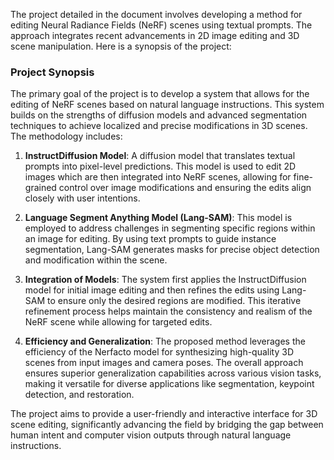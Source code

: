 The project detailed in the document involves developing a method for editing Neural Radiance Fields (NeRF) scenes using textual prompts. The approach integrates recent advancements in 2D image editing and 3D scene manipulation. Here is a synopsis of the project:

### Project Synopsis
The primary goal of the project is to develop a system that allows for the editing of NeRF scenes based on natural language instructions. This system builds on the strengths of diffusion models and advanced segmentation techniques to achieve localized and precise modifications in 3D scenes. The methodology includes:

1. **InstructDiffusion Model**: A diffusion model that translates textual prompts into pixel-level predictions. This model is used to edit 2D images which are then integrated into NeRF scenes, allowing for fine-grained control over image modifications and ensuring the edits align closely with user intentions.

2. **Language Segment Anything Model (Lang-SAM)**: This model is employed to address challenges in segmenting specific regions within an image for editing. By using text prompts to guide instance segmentation, Lang-SAM generates masks for precise object detection and modification within the scene.

3. **Integration of Models**: The system first applies the InstructDiffusion model for initial image editing and then refines the edits using Lang-SAM to ensure only the desired regions are modified. This iterative refinement process helps maintain the consistency and realism of the NeRF scene while allowing for targeted edits.

4. **Efficiency and Generalization**: The proposed method leverages the efficiency of the Nerfacto model for synthesizing high-quality 3D scenes from input images and camera poses. The overall approach ensures superior generalization capabilities across various vision tasks, making it versatile for diverse applications like segmentation, keypoint detection, and restoration.

The project aims to provide a user-friendly and interactive interface for 3D scene editing, significantly advancing the field by bridging the gap between human intent and computer vision outputs through natural language instructions.
